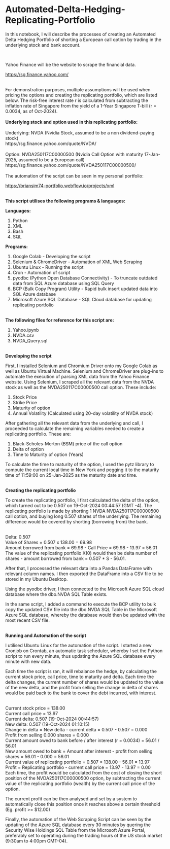 # Automated-Delta-Hedging-Replicating-Portfolio

In this notebook, I will describe the processes of creating an Automated Delta Hedging Portfolio of shorting a European call option by trading in the underlying stock and bank account.

<br/>

Yahoo Finance will be the website to scrape the financial data.

https://sg.finance.yahoo.com/

<br/>
For demonstration purposes, multiple assumptions will be used when pricing the options and creating the replicating portfolio, which are listed below. The risk-free interest rate r is calculated from subtracting the inflation rate of Singapore from the yield of a 1-Year Singapore T-bill (r = 0.0034, as of Oct-2024).

<br/>
<br/><b>Underlying stock and option used in this replicating portfolio:</b>

<br/>
<br/>
Underlying: NVDA (Nvidia Stock, assumed to be a non dividend-paying stock)<br/>
https://sg.finance.yahoo.com/quote/NVDA/<br />

<br/>
Option: NVDA250117C00000500 (Nvidia Call Option with maturity 17-Jan-2025, assumed to be a European call)
https://sg.finance.yahoo.com/quote/NVDA250117C00000500/

<br />
<br />
The automation of the script can be seen in my personal portfolio:

https://briansim74-portfolio.webflow.io/projects/xml


<br/><b>This script utilises the following programs & languages:</b>

<b>Languages:</b>
1. Python
2. XML
3. Bash
4. SQL

<b>Programs:</b>
1. Google Colab - Developing the script
2. Selenium & ChromeDriver - Automation of XML Web Scraping
3. Ubuntu Linux - Running the script
4. Cron - Automation of script
5. pyodbc (Python Open Database Connectivity) - To truncate outdated data from SQL Azure database using SQL Query
6. BCP (Bulk Copy Program) Utility - Rapid bulk insert updated data into SQL Azure database
7. Microsoft Azure SQL Database - SQL Cloud database for updating replicating portfolio

<br/><b>The following files for reference for this script are:</b>
1. Yahoo.ipynb
2. NVDA.csv
3. NVDA_Query.sql

<br/><b>Developing the script</b>

First, I installed Selenium and Chromium Driver onto my Google Colab as well as Ubuntu Virtual Machine. Selenium and ChromeDriver are plug-ins to automate the execution of parsing XML data from the Yahoo Finance website.
Using Selenium, I scraped all the relevant data from the NVDA stock as well as the NVDA250117C00000500 call option. These include:

1. Stock Price
2. Strike Price
3. Maturity of option
4. Annual Volatility (Calculated using 20-day volatility of NVDA stock)

After gathering all the relevant data from the underlying and call, I proceeded to calculate the remaining variables needed to create a replicating portfolio. These are:

1. Black-Scholes-Merton (BSM) price of the call option
2. Delta of option
3. Time to Maturity of option (Years)

To calculate the time to maturity of the option, I used the pytz library to compute the current local time in New York and pegging it to the maturity time of 11:59:00 on 25-Jan-2025 as the maturity date and time.

<br/><b>Creating the replicating portfolio</b>

To create the replicating portfolio, I first calculated the delta of the option, which turned out to be 0.507 on 19-Oct-2024 00:44:57 (GMT -4). The replicating portfolio is made by shorting 1 NVDA NVDA250117C00000500 call option, and buying long 0.507 shares of the underlying. The remaining difference would be covered by shorting (borrowing from) the bank.

<br/>
Delta: 0.507
<br/>
Value of Shares = 0.507 x 138.00 = 69.98
<br/>
Amount borrowed from bank = 69.98 - Call Price = 69.98 - 13.97 = 56.01

<br />
The value of the replicating portfolio X(0) would then be delta number of shares - amount borrowed from bank = 0.507 * S - 56.01.

After that, I processed the relevant data into a Pandas DataFrame with relevant column names. I then exported the DataFrame into a CSV file to be stored in my Ubuntu Desktop.

Using the pyodbc driver, I then connected to the Microsoft Azure SQL cloud database where the dbo.NVDA SQL Table exists.

In the same script, I added a command to execute the BCP utility to bulk copy the updated CSV file into the dbo.NVDA SQL Table in the Microsoft Azure SQL database, whereby the database would then be updated with the most recent CSV file.

<br/><b>Running and Automation of the script</b>

I utilised Ubuntu Linux for the automation of the script. I started a new Cronjob on Crontab, an automatic task scheduler, whereby I set the Python script to run every minute, thus updating the Azure SQL database every minute with new data.

Each time the script is ran, it will rebalance the hedge, by calculating the current stock price, call price, time to maturity and delta. Each time the delta changes, the current number of shares would be updated to the value of the new delta, and the profit from selling the change in delta of shares would be paid back to the bank to cover the debt incurred, with interest.

<br/>
Current stock price = 138.00
<br/>
Current call price = 13.97
<br/>
Current delta: 0.507 (19-Oct-2024 00:44:57)
<br/>
New delta: 0.507 (19-Oct-2024 01:10:15)
<br/>
Change in delta = New delta - current delta = 0.507 - 0.507 = 0.000
<br/>
Profit from selling 0.000 shares = 0.000
<br/>
Current amount owed to bank before / after interest (r = 0.0034) = 56.01 / 56.01
<br/>
New amount owed to bank = Amount after interest - profit from selling shares = 56.01 - 0.000 = 56.01
<br/>
Current value of replicating portfolio = 0.507 * 138.00 - 56.01 = 13.97
<br/>
Profit = Replicating portfolio - current call price = 13.97 - 13.97 = 0.00

<br />
Each time, the profit would be calculated from the cost of closing the short position of the NVDA250117C00000500 option, by subtracting the current value of the replicating portfolio (wealth) by the current call price of the option.

The current profit can be then analysed and set by a system to automatically close this position once it reaches above a certain threshold (Eg. profit >= $12.00)

Finally, the automation of the Web Scraping Script can be seen by the updating of the Azure SQL database every 30 minutes by quering the Security Wise Holdings SQL Table from the Microsoft Azure Portal, preferably set to operating during the trading hours of the US stock market (9:30am to 4:00pm GMT-04).

